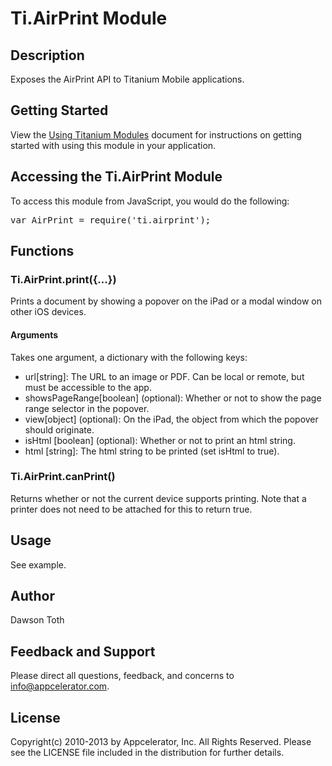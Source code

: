 # Ti.AirPrint Module

## Description

Exposes the AirPrint API to Titanium Mobile applications.

## Getting Started

View the [Using Titanium Modules](http://docs.appcelerator.com/titanium/latest/#!/guide/Using_Titanium_Modules) document for instructions on getting
started with using this module in your application.

## Accessing the Ti.AirPrint Module

To access this module from JavaScript, you would do the following:

<pre>var AirPrint = require('ti.airprint');</pre>

## Functions

### Ti.AirPrint.print({...})

Prints a document by showing a popover on the iPad or a modal window on other iOS devices.

#### Arguments

Takes one argument, a dictionary with the following keys:

* url[string]: The URL to an image or PDF. Can be local or remote, but must be accessible to the app.
* showsPageRange[boolean] (optional): Whether or not to show the page range selector in the popover.
* view[object] (optional): On the iPad, the object from which the popover should originate.
* isHtml [boolean] (optional): Whether or not to print an html string.
* html [string]: The html string to be printed (set isHtml to true).

### Ti.AirPrint.canPrint()

Returns whether or not the current device supports printing. Note that a printer does not need to be attached for this to return true.

## Usage

See example.

## Author

Dawson Toth

## Feedback and Support

Please direct all questions, feedback, and concerns to [info@appcelerator.com](mailto:info@appcelerator.com?subject=iOS%20AirPrint%20Module).

## License

Copyright(c) 2010-2013 by Appcelerator, Inc. All Rights Reserved. Please see the LICENSE file included in the distribution for further details.
